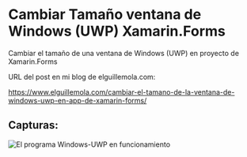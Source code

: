 # Cambiar Tamaño ventana de Windows (UWP) Xamarin.Forms
Cambiar el tamaño de una ventana de Windows (UWP) en proyecto de Xamarin.Forms

URL del post en mi blog de elguillemola.com:

https://www.elguillemola.com/cambiar-el-tamano-de-la-ventana-de-windows-uwp-en-app-de-xamarin-forms/

## Capturas:

![El programa Windows-UWP en funcionamiento](https://www.elguillemola.com/img/img2022/Screenshot-2022-09-19-065514.png)


